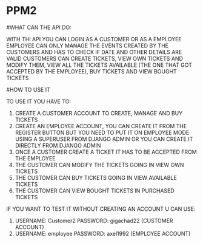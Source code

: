 # PPM2

#WHAT CAN THE API DO:

WITH THI API YOU CAN LOGIN AS A CUSTOMER OR AS A EMPLOYEE
EMPLOYEE CAN ONLY MANAGE THE EVENTS CREATED BY THE CUSTOMERS AND HAS TO CHECK IF DATE AND OTHER DETAILS ARE VALID
CUSTOMERS CAN CREATE TICKETS, VIEW OWN TICKETS AND MODIFY THEM, VIEW ALL THE TICKETS AVAILABLE (THE ONE THAT GOT ACCEPTED BY THE EMPLOYEE), BUY TICKETS AND VIEW BOUGHT TICKETS

#HOW TO USE IT

TO USE IT YOU HAVE TO:
1) CREATE A CUSTOMER ACCOUNT TO CREATE, MANAGE AND BUY TICKETS
2) CREATE AN EMPLOYEE ACCOUNT, YOU CAN CREATE IT FROM THE REGISTER BUTTON BUT YOU NEED TO PUT IT ON EMPLOYEE MODE USING A SUPERUSER FROM DJANGO ADMIN OR YOU CAN CREATE IT DIRECTLY FROM DJANGO ADMIN
3) ONCE A CUSTOMER CREATE A TICKET IT HAS TO BE ACCEPTED FROM THE EMPLOYEE
4) THE CUSTOMER CAN MODIFY THE TICKETS GOING IN VIEW OWN TICKETS
5) THE CUSTOMER CAN BUY TICKETS GOING IN VIEW AVAILABLE TICKETS
6) THE CUSTOMER CAN VIEW BOUGHT TICKETS IN PURCHASED TICKETS


IF YOU WANT TO TEST IT WITHOUT CREATING AN ACCOUNT U CAN USE:
1) USERNAME: Customer2               PASSWORD: gigachad22     (CUSTOMER ACCOUNT)
2) USERNAME: employee                PASSWORD: axel1992       (EMPLOYEE ACCOUNT)
